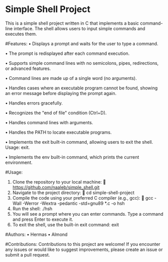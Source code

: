 # Simple Shell Project
This is a simple shell project written in C that implements a basic command-line interface. The shell allows users to input simple commands and executes them. 


#Features:
 •	Displays a prompt and waits for the user to type a command.
 
 •	The prompt is redisplayed after each command execution.
 
 •	Supports simple command lines with no semicolons, pipes, redirections, or advanced features.
 
 •	Command lines are made up of a single word (no arguments).
 
 •	Handles cases where an executable program cannot be found, showing an error message before displaying the prompt again.
 
 •	Handles errors gracefully.
 
 •	Recognizes the "end of file" condition (Ctrl+D).
 
 •	Handles command lines with arguments.
 
 •	Handles the PATH to locate executable programs.
 
 •	Implements the exit built-in command, allowing users to exit the shell. Usage: exit.
 
 •	Implements the env built-in command, which prints the current environment.


#Usage:
 1.	Clone the repository to your local machine:
 	https://github.com/naaleb/simple_shell.git
 2.	Navigate to the project directory:
 	cd simple-shell-project 
 3.	Compile the code using your preferred C compiler (e.g., gcc):
 	gcc -Wall -Werror -Wextra -pedantic -std=gnu89 *.c -o hsh
 4.	Run the shell:
 ./hsh
 5.	You will see a prompt where you can enter commands. Type a command and press Enter to execute it.
 6.	To exit the shell, use the built-in exit command:
 exit 

#Authors:
•	Hermas
•	Almond

#Contributions:
Contributions to this project are welcome! If you encounter any issues or would like to suggest improvements, please create an issue or submit a pull request.
 
